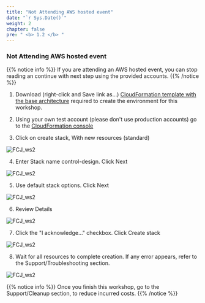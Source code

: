 ```yaml
---
title: "Not Attending AWS hosted event"
date: "`r Sys.Date()`"
weight: 2
chapter: false
pre: " <b> 1.2 </b> "
---
```


### Not Attending AWS hosted event

{{% notice info %}}
If you are attending an AWS hosted event, you can stop reading an continue with next step using the provided accounts.
{{% /notice %}}

1. Download (right-click and Save link as...) [CloudFormation template with the base architecture](https://static.us-east-1.prod.workshops.aws/public/7609f68d-8f02-45f1-ac24-da0e810d440f/static/architecture.json) required to create the environment for this workshop.

2. Using your own test account (please don't use production accounts) go to the [CloudFormation console](https://console.aws.amazon.com/cloudformation/home?region=us-east-1#/stacks/new?stackName=control-design)

3. Click on create stack, With new resources (standard)

![FCJ_ws2](/images/1.introduce/2.png)

4. Enter Stack name control-design. Click Next

![FCJ_ws2](/images/1.introduce/4.png)

5. Use default stack options. Click Next

![FCJ_ws2](/images/1.introduce/3.png)

6. Review Details

![FCJ_ws2](/images/1.introduce/5.png)

7. Click the "I acknowledge..." checkbox. Click Create stack

![FCJ_ws2](/images/1.introduce/6.png)

8. Wait for all resources to complete creation. If any error appears, refer to the Support/Troubleshooting section.

![FCJ_ws2](/images/1.introduce/7.png)

{{% notice info %}}
Once you finish this workshop, go to the Support/Cleanup section, to reduce incurred costs.
{{% /notice %}}
